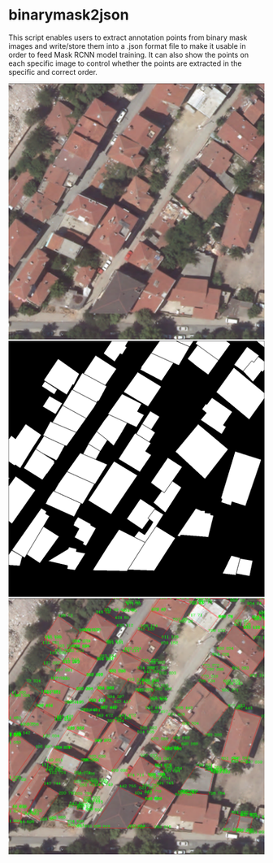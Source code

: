 # binarymask2json

This script enables users to extract annotation points from binary mask images and write/store them into a .json format file to make it usable in order to feed Mask RCNN model training. It can also show the points on each specific image to control whether the points are extracted in the specific and correct order.


![alt text](https://github.com/sukruburakcetin/binarymask2json/blob/main/Data/raws/0.png?raw=true)
![alt text](https://github.com/sukruburakcetin/binarymask2json/blob/main/Data/masks/0.png?raw=true)
![alt text](https://github.com/sukruburakcetin/binarymask2json/blob/main/Data/raws-with-points/0.png?raw=true)
